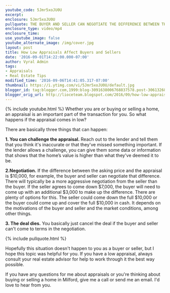 ```yaml
---
youtube_code: 5Jmr5xoJU0U
excerpt:
enclosure: 5Jmr5xoJU0U
pullquote: THE BUYER AND SELLER CAN NEGOTIATE THE DIFFERENCE BETWEEN THE APPRAISAL AND THE SALE PRICE.
enclosure_type: video/mp4
enclosure_time:
use_youtube_image: false
youtube_alternate_image: /img/cover.jpg
layout: post
title: How Low Appraisals Affect Buyers and Sellers
date: '2016-09-01T14:22:00.000-07:00'
author: Vyral Admin
tags:
- Appraisals
- Real Estate Tips
modified_time: '2016-09-06T14:41:05.317-07:00'
thumbnail: https://i.ytimg.com/vi/5Jmr5xoJU0U/default.jpg
blogger_id: tag:blogger.com,1999:blog-3091638006768837578.post-306132684119376971
blogger_orig_url: http://lioceteam.blogspot.com/2016/09/how-low-appraisals-affect-buyers-and.html
---
```

{% include youtube.html %}
Whether you are or buying or selling a home, an appraisal is an important part of the transaction for you. So what happens if the appraisal comes in low?

There are basically three things that can happen:

**1. You can challenge the appraisal.** Reach out to the lender and tell them that you think it's inaccurate or that they've missed something important. If the lender allows a challenge, you can give them some data or information that shows that the home’s value is higher than what they've deemed it to be.

**2.Negotiation.** If the difference between the asking price and the appraisal is $10,000, for example, the buyer and seller can negotiate that difference. There will typically be a more aggressive negotiation from the seller than the buyer. If the seller agrees to come down $7,000, the buyer will need to come up with an additional $3,000 to make up the difference. There are plenty of options for this. The seller could come down the full $10,000 or the buyer could come up and cover the full $10,000 in cash. It depends on the motivations of the buyer and seller and the market conditions, among other things.

**3. The deal dies.** You basically just cancel the deal if the buyer and seller can't come to terms in the negotiation.

{% include pullquote.html %}

Hopefully this situation doesn't happen to you as a buyer or seller, but I hope this topic was helpful for you. If you have a low appraisal, always consult your real estate advisor for help to work through it the best way possible.

If you have any questions for me about appraisals or you're thinking about buying or selling a home in Milford, give me a call or send me an email. I'd love to hear from you.
